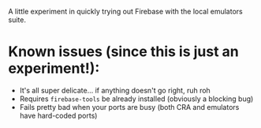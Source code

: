 A little experiment in quickly trying out Firebase with the local emulators suite.

# Known issues (since this is just an experiment!):

- It's all super delicate... if anything doesn't go right, ruh roh
- Requires `firebase-tools` be already installed (obviously a blocking bug)
- Fails pretty bad when your ports are busy (both CRA and emulators have hard-coded ports)
